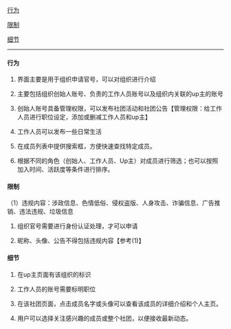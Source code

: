 
[行为](#行为)

[限制](#限制)

[细节](#细节)

---

#### 行为

1.  界面主要是用于组织申请官号，可以对组织进行介绍
 
2.  主要包括组织创始人账号、负责的工作人员账号以及组织内关联的up主的账号

3. 创始人账号具备管理权限，可以发布社团活动和社团公告【管理权限：给工作人员进行职位设定，添加或删减工作人员和up主】

4. 工作人员可以发布一些日常生活

5. 在成员列表中提供搜索框，方便快速查找特定成员。

6. 根据不同的角色（创始人、工作人员、Up主）对成员进行筛选；也可以按照加入时间、活跃度等条件进行排序。

#### 限制

（1）违规内容：涉政信息、色情低俗、侵权盗版、人身攻击、诈骗信息、广告推销、违法违规、垃圾信息


1. 组织官号需要进行身份认证处理，才可以申请

2. 昵称、头像、公告不得包括违规内容【参考(1)】


#### 细节

1. 在up主页面有该组织的标识

2. 工作人员的账号需要标明职位

3. 在该社团页面，点击成员名字或头像可以查看该成员的详细介绍和个人主页。

4. 用户可以选择关注感兴趣的成员或整个社团，以便接收最新动态。